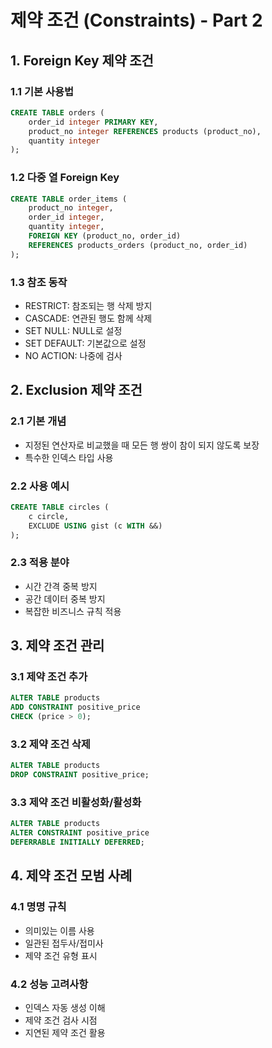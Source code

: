 # 제약 조건 (Constraints) - Part 2

## 1. Foreign Key 제약 조건

### 1.1 기본 사용법
```sql
CREATE TABLE orders (
    order_id integer PRIMARY KEY,
    product_no integer REFERENCES products (product_no),
    quantity integer
);
```

### 1.2 다중 열 Foreign Key
```sql
CREATE TABLE order_items (
    product_no integer,
    order_id integer,
    quantity integer,
    FOREIGN KEY (product_no, order_id) 
    REFERENCES products_orders (product_no, order_id)
);
```

### 1.3 참조 동작
- RESTRICT: 참조되는 행 삭제 방지
- CASCADE: 연관된 행도 함께 삭제
- SET NULL: NULL로 설정
- SET DEFAULT: 기본값으로 설정
- NO ACTION: 나중에 검사

## 2. Exclusion 제약 조건

### 2.1 기본 개념
- 지정된 연산자로 비교했을 때 모든 행 쌍이 참이 되지 않도록 보장
- 특수한 인덱스 타입 사용

### 2.2 사용 예시
```sql
CREATE TABLE circles (
    c circle,
    EXCLUDE USING gist (c WITH &&)
);
```

### 2.3 적용 분야
- 시간 간격 중복 방지
- 공간 데이터 중복 방지
- 복잡한 비즈니스 규칙 적용

## 3. 제약 조건 관리

### 3.1 제약 조건 추가
```sql
ALTER TABLE products 
ADD CONSTRAINT positive_price 
CHECK (price > 0);
```

### 3.2 제약 조건 삭제
```sql
ALTER TABLE products 
DROP CONSTRAINT positive_price;
```

### 3.3 제약 조건 비활성화/활성화
```sql
ALTER TABLE products 
ALTER CONSTRAINT positive_price 
DEFERRABLE INITIALLY DEFERRED;
```

## 4. 제약 조건 모범 사례

### 4.1 명명 규칙
- 의미있는 이름 사용
- 일관된 접두사/접미사
- 제약 조건 유형 표시

### 4.2 성능 고려사항
- 인덱스 자동 생성 이해
- 제약 조건 검사 시점
- 지연된 제약 조건 활용
